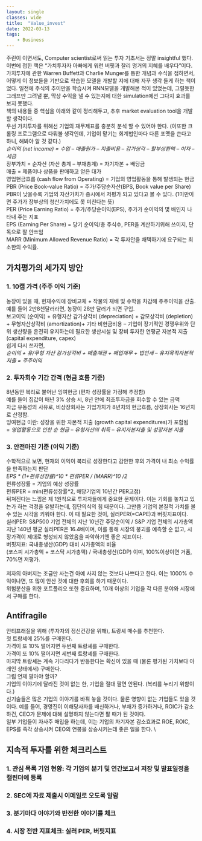 ```yaml
---
layout: single
classes: wide
title:  "Value_invest"
date: 2022-03-13
tags:
    - Business
---
```


주린이 이면서도, Computer scientist로써 읽는 투자 기초서는 정말 insightful 했다. 이번에 접한 책은 “가치투자자 아빠에게 워런 버핏과 찰리 멍거의 지혜를 배우다”이다. \
가치투자에 관한 Warren Buffett과 Charlie Munger를 통한 개념과 수식을 접하면서, 어떻게 이 정보들을 기반으로 학습한 모델을 개발할 지에 대해 자꾸 생각 들게 하는 책이었다. 일전에 주식의 추이만을 학습시켜 RNN모델을 개발해본 적이 있었는데, 그럴듯한 그래프만 그려낼 뿐, 막상 수익을 낼 수 있는지에 대한 simulation에선 그다지 효과를 보지 못했다. \
책의 내용들 중 핵심을 아래와 같이 정리해두고, 추후 market evaluation tool을 개발할 생각이다. \
우선 가치투자를 위해선 기업의 재무제표를 충분히 분석 할 수 있어야 한다. (이또한 크롤링 프로그램으로 다뤄볼 생각인데, 기업이 맡기는 회계법인마다 다른 포멧을 쓴다고 하니, 해봐야 알 것 같다.) \
*순이익 (net income) = 수입 – 매출원가 – 지출비용 – 감가상각 – 할부상환액 – 이자 – 세금* \
장부가치 = 순자산 (자산 총계 – 부채총계) = 자기자본 + 배당금 \
매출 = 제품이나 상품을 판매하고 얻은 대가 \
영업현금흐름 (cash flow from Operating) = 기업의 영업활동을 통해 발생되는 현금 \
PBR (Price Book-value Ratio) = 주가/주당순자산(BPS, Book value per Share) \
PBR이 낮을수록 기업의 자산가치가 증시에서 저평가 되고 있다고 볼 수 있다. (1미만이면 주가가 장부상의 청산가치에도 못 미친다는 뜻) \
PER (Price Earning Ratio) = 주가/주당순이익(EPS), 주가가 순이익의 몇 배인지 나타내 주는 지표 \
EPS (Earning Per Share) = 당기 순이익/총 주식수, PER을 계산하기위해 쓰이지, 단독으로 잘 안쓰임 \
MARR (Minimum Allowed Revenue Ratio) = 각 투자안을 채택하기에 요구되는 최소한의 수익률. 

## 가치평가의 세가지 방안
### 1.	10캡 가격 (주주 이익 기준)
농장이 있을 때, 현재수익에 장비교체 + 작물의 재배 및 수학을 차감해 주주이익을 산출. 예를 들어 2만8천달러라면, 농장이 28만 달러가 되면 구입. \
보고이익 (순이익) + 유형자산 감가상각비 (depreciation) + 감모상각비 (depletion) + 무형자산상각비 (amortization)+ 기타 비현금비용 – 기업이 장기적인 경쟁우위와 단위 생산량을 온전히 유지하는데 필요한 생산시설 및 장비 투자한 연평균 자본적 지출 (capital expenditure, capex) \
쉽게 다시 쓰자면, \
*순이익 + 유/무형 자산 감가상각비 + 매출채권 + 매입채무 + 법인세 – 유지목적자본적 지출 = 주주이익*
### 2.	투자회수 기간 간격 (현금 흐름 기준)
8년동안 복리로 불어난 잉여현금 (편차 성장률을 가정해 추정함) \
예를 들어 집값이 매년 3% 상승 시, 8년 안에 최초투자금을 회수할 수 있는 금액 \
자금 유동성의 사유로, 비상장회사는 기업가치가 8년치의 현금흐름, 상장회사는 16년치로 산정함. \
잉여현금 이란: 성장을 위한 자본적 지출 (growth capital expenditures)가 포함됨 \
= *영업활동으로 인한 순 현금 – 유형자산의 취득 – 유지자본지출 및 성장자본 지출* 
### 3.	안전마진 기준 (이익 기준)
수학적으로 보면, 현재의 이익이 복리로 성장한다고 감안한 후의 가격이 내 최소 수익률을 만족하는지 판단 \
*EPS * (1+편류성장률)^10 * 편류PER / (MARR)^10 /2* \
편류성장률 = 기업의 예상 성장률 \
편류PER = min(편류성장률*2, 해당기업의 10년간 PER고점) \
뒤쳐진다는 느낌은 제 1원칙으로 투자자들에게 중요한 문제이다. 이는 기회를 놓치고 있는가 하는 걱정을 유발하는데, 집단의식의 힘 때문이다. 그만큼 기업의 본질적 가치를 볼 수 있는 시각을 키워야 한다. 이 때 필요한 것이, 실러PER(=CAPE)과 버핏지표이다. \
실러PER: S&P500 기업 전체의 지난 10년간 주당순이익 / S&P 기업 전체의 시가총액 \
지난 140년 평균 실러PER은 16.4배이며, 이를 통해 시장의 붕괴를 예측할 순 없고, 시장가격이 제대로 형성되지 않았음을 파악하기엔 좋은 지표이다. \
버핏지표: 국내총생산(GDP) 대비 시가총액의 비율 \
(코스피 시가총액 + 코스닥 시가총액) / 국내총생산(GDP) 이며, 100%이상이면 거품, 70%면 저평가. \
  \
저자의 아버지는 조금만 사는건 아예 사지 않는 것보다 나쁘다고 한다. 이는 1000% 수익이나면, 또 많이 안산 것에 대한 후회를 하기 때문이다. \
위험분산을 위한 포트폴리오 또한 중요하며, 10개 이상의 기업을 각 다른 분야와 시장에서 구매를 한다. 
## Antifragile
안티프래질을 위해 (투자자의 정신건강을 위해), 트랑셰 매수를 추천한다. \
첫 트랑셰에 25%를 구매한다. \
가격이 또 10% 떨어지면 두번째 트랑셰를 구매한다. \
가격이 또 10% 떨어지면 세번째 트랑셰를 구매한다. \
마지막 트랑셰는 계속 기다리다가 반등한다는 확신이 있을 때 (물론 평가된 가치보다 아래인 상태에서) 구매한다. \
그럼 언제 팔아야 할까? \
기업의 이야기에 달라진 것이 없는 한, 기업을 절대 팔면 안된다. (복리를 누리기 위함이다.) \
신기술들은 많은 기업의 이야기를 바꿔 놓을 것이다. 물론 영향이 없는 기업들도 있을 것이다. 예를 들어, 경영진이 이해당사자를 배신하거나, 부채가 증가하거나, ROIC가 감소하건, CEO가 문제에 대해 설명하지 않는다면 팔 때가 된 것이다. \
일부 기업들이 자사주 매입을 하는데, 이는 기업의 자기자본 감소효과로 ROE, ROIC, EPS를 즉각 상승시켜 CEO의 연봉을 상승시키는데 좋은 일을 한다. \
## 지속적 투자를 위한 체크리스트
### 1.	관심 목록 기업 현황: 각 기업의 분기 및 연간보고서 저장 및 발표일정을 캘린더에 등록
### 2.	SEC에 자료 제출시 이메일로 오도록 알람
### 3.	분기마다 이야기와 반전한 이야기를 체크
### 4.	시장 전반 지표체크: 실러 PER, 버핏지표
